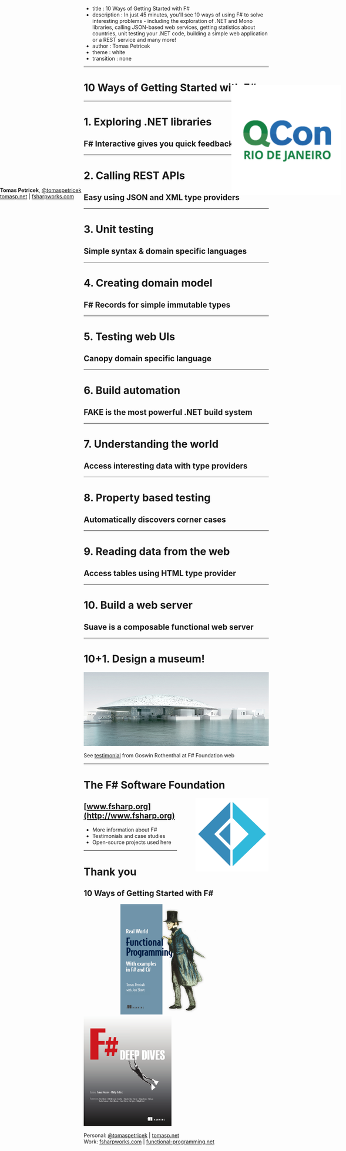 ﻿- title : 10 Ways of Getting Started with F#
- description : In just 45 minutes, you'll see 10 ways of using F# to solve 
    interesting problems - including the exploration of .NET and Mono libraries, 
    calling JSON-based web services, getting statistics about countries, unit 
    testing your .NET code, building a simple web application or a REST service 
    and many more!
- author : Tomas Petricek
- theme : white
- transition : none

****************************************************************************************************

# 10 Ways of Getting Started with F#

<img src="images/qcon-rio.png" style="transform:scale(1.5,1.5); position:absolute;top:330px;right:80px" />
<div style="position:absolute;text-align:left;left:0px;margin-top:220px">

**Tomas Petricek**, [@tomaspetricek](http://www.twitter.com/tomaspetricek)  
[tomasp.net](http://www.tomasp.net)
| [fsharpworks.com](http://www.fsharpworks.com)

</div>

****************************************************************************************************

# 1. Exploring .NET libraries

<div class="fragment">

## F# Interactive gives you quick feedback

</div>

----------------------------------------------------------------------------------------------------

# 2. Calling REST APIs

<div class="fragment">

## Easy using JSON and XML type providers

</div>

----------------------------------------------------------------------------------------------------

# 3. Unit testing

<div class="fragment">

## Simple syntax & domain specific languages

</div>

----------------------------------------------------------------------------------------------------

# 4. Creating domain model

<div class="fragment">

## F# Records for simple immutable types

</div>

----------------------------------------------------------------------------------------------------

# 5. Testing web UIs

<div class="fragment">

## Canopy domain specific language

</div>

----------------------------------------------------------------------------------------------------

# 6. Build automation

<div class="fragment">

## FAKE is the most powerful .NET build system

</div>

----------------------------------------------------------------------------------------------------

# 7. Understanding the world

<div class="fragment">

## Access interesting data with type providers

</div>

----------------------------------------------------------------------------------------------------

# 8. Property based testing

<div class="fragment">

## Automatically discovers corner cases

</div>

----------------------------------------------------------------------------------------------------

# 9. Reading data from the web

<div class="fragment">

## Access tables using HTML type provider

</div>

----------------------------------------------------------------------------------------------------

# 10. Build a web server

<div class="fragment">

## Suave is a composable functional web server

</div>

----------------------------------------------------------------------------------------------------

# 10+1. Design a museum!

<div class="fragment">
<img src="images/louvre.jpg"/>

See [testimonial](http://fsharp.org/testimonials/#goswin-1) from Goswin Rothenthal at F# Foundation web

</div>

****************************************************************************************************

# The F# Software Foundation

<div style="float:right">
<img src="images/fsharp.png" style="width:200px;margin-left:50px;" />
</div>

## [www.fsharp.org](http://www.fsharp.org)

 - More information about F#
 - Testimonials and case studies
 - Open-source projects used here

---------------------------------------------------------------------------------------------------

# Thank you
## 10 Ways of Getting Started with F#

<img src="images/rwfp.png" style="height:300px;margin:0px 50px 0px 100px" />
<img src="images/deepdives.png" style="height:300px" />

Personal: [@tomaspetricek](http://www.twitter.com/tomaspetricek)
| [tomasp.net](http://tomasp.net)  
Work: [fsharpworks.com](http://fsharpworks.com)
| [functional-programming.net](http://functional-programming.net/)
